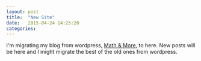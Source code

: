 ```yaml
---
layout: post
title:  "New Site"
date:   2015-04-24 14:25:20
categories: 
---
```


I'm migrating my blog from wordpress, [Math & More](https://bjbell.wordpress.com), to here. New posts will be here and I might migrate the best of the old ones from wordpress.
